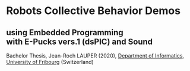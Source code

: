 # Robots Collective Behavior Demos 

## using Embedded Programming <br/>with E-Pucks vers.1 (dsPIC) and Sound

Bachelor Thesis, Jean-Roch LAUPER (2020), [Department of Informatics](http://diuf.unifr.ch), [University of Fribourg](http://www.unifr.ch) (Switzerland)
